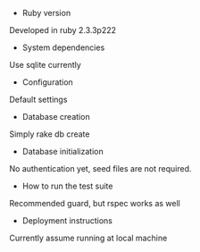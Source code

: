 * Ruby version

Developed in ruby 2.3.3p222

* System dependencies

Use sqlite currently

* Configuration

Default settings

* Database creation

Simply rake db create

* Database initialization

No authentication yet, seed files are not required.

* How to run the test suite

Recommended guard, but rspec works as well

* Deployment instructions

Currently assume running at local machine
